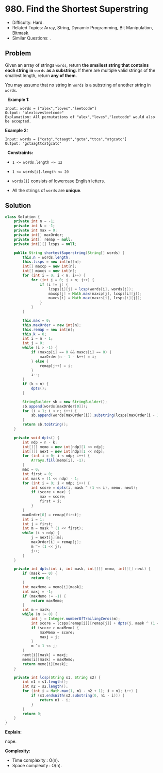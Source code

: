 # 980. Find the Shortest Superstring

- Difficulty: Hard.
- Related Topics: Array, String, Dynamic Programming, Bit Manipulation, Bitmask.
- Similar Questions: .

## Problem

Given an array of strings ```words```, return **the smallest string that contains each string in** ```words``` **as a substring**. If there are multiple valid strings of the smallest length, return **any of them**.

You may assume that no string in ```words``` is a substring of another string in ```words```.

 
**Example 1:**

```
Input: words = ["alex","loves","leetcode"]
Output: "alexlovesleetcode"
Explanation: All permutations of "alex","loves","leetcode" would also be accepted.
```

**Example 2:**

```
Input: words = ["catg","ctaagt","gcta","ttca","atgcatc"]
Output: "gctaagttcatgcatc"
```

 
**Constraints:**


	
- ```1 <= words.length <= 12```
	
- ```1 <= words[i].length <= 20```
	
- ```words[i]``` consists of lowercase English letters.
	
- All the strings of ```words``` are **unique**.



## Solution

```java
class Solution {
    private int n = -1;
    private int k = -1;
    private int max = 0;
    private int[] maxOrder;
    private int[] remap = null;
    private int[][] lcsps = null;

    public String shortestSuperstring(String[] words) {
        this.n = words.length;
        this.lcsps = new int[n][n];
        int[] maxcp = new int[n];
        int[] maxcs = new int[n];
        for (int i = 0; i < n; i++) {
            for (int j = 0; j < n; j++) {
                if (i != j) {
                    lcsps[i][j] = lcsp(words[i], words[j]);
                    maxcp[j] = Math.max(maxcp[j], lcsps[i][j]);
                    maxcs[i] = Math.max(maxcs[i], lcsps[i][j]);
                }
            }
        }

        this.max = 0;
        this.maxOrder = new int[n];
        this.remap = new int[n];
        this.k = 0;
        int i = n - 1;
        int j = 0;
        while (i > -1) {
            if (maxcp[i] == 0 && maxcs[i] == 0) {
                maxOrder[n - 1 - k++] = i;
            } else {
                remap[j++] = i;
            }
            i--;
        }
        if (k < n) {
            dpts();
        }

        StringBuilder sb = new StringBuilder();
        sb.append(words[maxOrder[0]]);
        for (i = 1; i < n; i++) {
            sb.append(words[maxOrder[i]].substring(lcsps[maxOrder[i - 1]][maxOrder[i]]));
        }
        return sb.toString();
    }

    private void dpts() {
        int ndp = n - k;
        int[][] memo = new int[ndp][1 << ndp];
        int[][] next = new int[ndp][1 << ndp];
        for (int i = 0; i < ndp; i++) {
            Arrays.fill(memo[i], -1);
        }
        max = 0;
        int first = 0;
        int mask = (1 << ndp) - 1;
        for (int i = 0; i < ndp; i++) {
            int score = dpts(i, mask ^ (1 << i), memo, next);
            if (score > max) {
                max = score;
                first = i;
            }
        }
        maxOrder[0] = remap[first];
        int i = 1;
        int j = first;
        int m = mask ^ (1 << first);
        while (i < ndp) {
            j = next[j][m];
            maxOrder[i] = remap[j];
            m ^= (1 << j);
            i++;
        }
    }

    private int dpts(int i, int mask, int[][] memo, int[][] next) {
        if (mask == 0) {
            return 0;
        }
        int maxMemo = memo[i][mask];
        int maxj = -1;
        if (maxMemo != -1) {
            return maxMemo;
        }
        int m = mask;
        while (m != 0) {
            int j = Integer.numberOfTrailingZeros(m);
            int score = lcsps[remap[i]][remap[j]] + dpts(j, mask ^ (1 << j), memo, next);
            if (score > maxMemo) {
                maxMemo = score;
                maxj = j;
            }
            m ^= 1 << j;
        }
        next[i][mask] = maxj;
        memo[i][mask] = maxMemo;
        return memo[i][mask];
    }

    private int lcsp(String s1, String s2) {
        int n1 = s1.length();
        int n2 = s2.length();
        for (int i = Math.max(1, n1 - n2 + 1); i < n1; i++) {
            if (s1.endsWith(s2.substring(0, n1 - i))) {
                return n1 - i;
            }
        }
        return 0;
    }
}
```

**Explain:**

nope.

**Complexity:**

* Time complexity : O(n).
* Space complexity : O(n).
